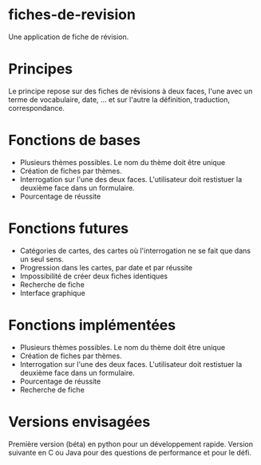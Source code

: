 # fiches-de-revision
Une application de fiche de révision. 

# Principes

Le principe repose sur des fiches de révisions à deux faces, l'une avec un terme de vocabulaire, date, ... et sur l'autre la définition, traduction, correspondance.

# Fonctions de bases

* Plusieurs thèmes possibles. Le nom du thème doit être unique
* Création de fiches par thèmes.
* Interrogation sur l'une des deux faces. L'utilisateur doit restistuer la deuxième face dans un formulaire.
* Pourcentage de réussite

# Fonctions futures

* Catégories de cartes, des cartes où l'interrogation ne se fait que dans un seul sens. 
* Progression dans les cartes, par date et par réussite
* Impossibilité de créer deux fiches identiques
* Recherche de fiche
* Interface graphique

# Fonctions implémentées

* Plusieurs thèmes possibles. Le nom du thème doit être unique
* Création de fiches par thèmes.
* Interrogation sur l'une des deux faces. L'utilisateur doit restistuer la deuxième face dans un formulaire.
* Pourcentage de réussite
* Recherche de fiche 

# Versions envisagées 

Première version (béta) en python pour un développement rapide.
Version suivante en C ou Java pour des questions de performance et pour le défi.
